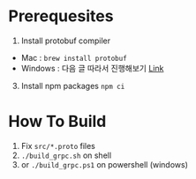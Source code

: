 # Prerequesites

1. Install protobuf compiler 
  - Mac : `brew install protobuf`
  - Windows : 다음 글 따라서 진행해보기 [Link](https://cjwoov.tistory.com/17)
3. Install npm packages `npm ci`

# How To Build

1. Fix `src/*.proto` files
2. `./build_grpc.sh` on shell
3. or `./build_grpc.ps1` on powershell (windows)
